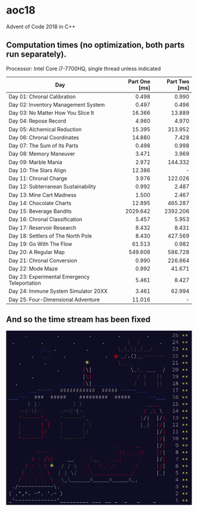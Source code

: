 # aoc18
Advent of Code 2018 in C++
## Computation times (no optimization, both parts run separately).
Processor: Intel Core i7-7700HQ, single thread unless indicated

Day | Part One [ms] | Part Two [ms]
--- | ---: | ---:
Day 01: Chronal Calibration | 0.498 | 0.990
Day 02: Inventory Management System | 0.497 | 0.496
Day 03: No Matter How You Slice It | 16.366 | 13.889
Day 04: Repose Record | 4.960 | 4.970
Day 05: Alchemical Reduction | 15.395 | 313.952
Day 06: Chronal Coordinates | 14.880 | 7.428
Day 07: The Sum of Its Parts | 0.498 | 0.998
Day 08: Memory Maneuver | 3.471 | 3.969
Day 09: Marble Mania | 2.972 | 144.332
Day 10: The Stars Align | 12.386 | - 
Day 11: Chronal Charge | 3.976 | 122.026
Day 12: Subterranean Sustainability | 0.992 | 2.487
Day 13: Mine Cart Madness | 1.500 | 2.467
Day 14: Chocolate Charts | 12.895 | 465.287
Day 15: Beverage Bandits | 2029.642 | 2392.206
Day 16: Chronal Classification | 5.457 | 5.953
Day 17: Reservoir Research | 8.432 | 8.431
Day 18: Settlers of The North Pole | 8.430 | 427.569
Day 19: Go With The Flow | 61.513 | 0.982
Day 20: A Regular Map | 549.608 | 586.728
Day 21: Chronal Conversion | 0.990 | 226.664
Day 22: Mode Maze | 0.992 | 41.671
Day 23: Experimental Emergency Teleportation | 5.461 | 8.427
Day 24: Immune System Simulator 20XX | 3.461 | 62.994
Day 25: Four-Dimensional Adventure | 11.016 | - 

## And so the time stream has been fixed
![AoC18 calendar](calendar18.gif)